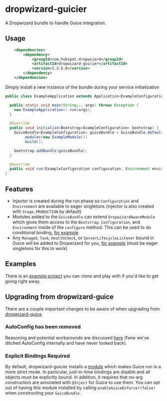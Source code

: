 # dropwizard-guicier

A Dropwizard bundle to handle Guice integration.

## Usage
```xml
    <dependencies>
        <dependency>
            <groupId>com.hubspot.dropwizard</groupId>
            <artifactId>dropwizard-guicier</artifactId>
            <version>1.3.5.0</version>
        </dependency>
    </dependencies>
```

Simply install a new instance of the bundle during your service initialization
```java
public class ExampleApplication extends Application<ExampleConfiguration> {

  public static void main(String... args) throws Exception {
    new ExampleApplication().run(args);
  }

  @Override
  public void initialize(Bootstrap<ExampleConfiguration> bootstrap) {
    GuiceBundle<ExampleConfiguration> guiceBundle = GuiceBundle.defaultBuilder(ExampleConfiguration.class)
        .modules(new ExampleModule())
        .build();

    bootstrap.addBundle(guiceBundle);
  }

  @Override
  public void run(ExampleConfiguration configuration, Environment environment) throws Exception {}
}
```

## Features
- Injector is created during the run phase so `Configuration` and `Environment` are available to eager singletons (injector is also
created with `Stage.PRODUCTION` by default) 
- Modules added to the `GuiceBundle` can extend `DropwizardAwareModule` which gives them
access to the `Bootstrap`, `Configuration`, and `Environment` inside of the `configure` method. This can be used to do conditional
binding, [for example](https://github.com/jhaber/dropwizard-guicier-example/blob/6a7aaaad8a69b3e3331504ebdf77754eccb9bf6b/src/main/java/com/hubspot/dropwizard/example/ExampleModule.java#L20-L23)
- Any `Managed`, `Task`, `HealthCheck`, or `ServerLifecycleListener` bound in Guice will be added to Dropwizard for you, [for example](https://github.com/jhaber/dropwizard-guicier-example/blob/6a7aaaad8a69b3e3331504ebdf77754eccb9bf6b/src/main/java/com/hubspot/dropwizard/example/ExampleModule.java#L31-L37) (must be eager singletons for this to work)

## Examples
There is an [example project](https://github.com/jhaber/dropwizard-guicier-example) you can clone and play with if you'd like to get
going right away. 

## Upgrading from dropwizard-guice
There are a couple important changes to be aware of when upgrading from [dropwizard-guice](https://github.com/HubSpot/dropwizard-guice).

### AutoConfig has been removed
Reasoning and potential workarounds are discussed [here](https://github.com/HubSpot/dropwizard-guicier/issues/41) (fwiw we've ditched AutoConfig internally and have never looked back).

### Explicit Bindings Required
By default, dropwizard-guicier installs a [module](https://github.com/mgreene/dropwizard-guicier/blob/278056ff871116db844126a41711155d91900011/src/main/java/com/hubspot/dropwizard/guicier/GuiceBundle.java#L135-L143) which makes Guice run in a more strict mode. In particular, just-in-time bindings are disable and all objects must be explicitly bound. In addition, it requires that no-arg constructors are annotated with `@Inject` for Guice to use them. You can opt out of having this module installed by calling `enableGuiceEnforcer(false)` when constructing your `GuiceBundle`.
